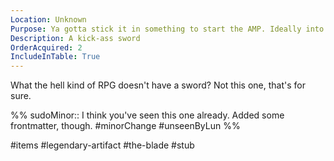```yaml
---
Location: Unknown
Purpose: Ya gotta stick it in something to start the AMP. Ideally into the sacrifice.
Description: A kick-ass sword
OrderAcquired: 2
IncludeInTable: True
---
```

What the hell kind of RPG doesn't have a sword? Not this one, that's for sure.

%%
sudoMinor:: I think you've seen this one already. Added some frontmatter, though.
#minorChange #unseenByLun 
%%

#items #legendary-artifact #the-blade #stub 